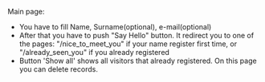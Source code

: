 Main page:
- You have to fill Name, Surname(optional), e-mail(optional)
- After that you have to push "Say Hello" button. It redirect you to one of the pages:
    "/nice_to_meet_you" if your name register first time, or "/already_seen_you" if you already registered
- Button 'Show all' shows all visitors that already registered. On this page you can delete records.

